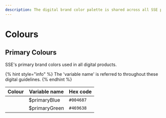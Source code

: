 ```yaml
---
description: The digital brand color palette is shared across all SSE products.
---
```


# Colours

## Primary Colours

SSE's primary brand colors used in all digital products.

{% hint style="info" %}
The 'variable name' is referred to throughout these digital guidelines.
{% endhint %}

| **Colour** | **Variable name** | **Hex code** |
| --- | --- | --- |
|  | $primaryBlue | `#004687` |
|  | $primaryGreen | `#469638` |



